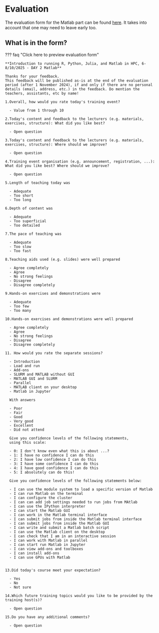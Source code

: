 # Evaluation

The evaluation form for the Matlab part can be found [here](https://forms.office.com/e/CW8aACec0U).
It takes into account that one may need to leave early too.


## What is in the form?

??? faq "Click here to preview evaluation form"

    **Introduction to running R, Python, Julia, and Matlab in HPC, 6-8/10/2025 - DAY 2 Matlab**

    Thanks for your feedback.
    This feedback will be published as-is at the end of the evaluation period (after 1 November 2024), if and only if there are no personal details (email, address, etc.) in the feedback. Do mention the teachers, assistants, etc by name!

    1.Overall, how would you rate today's training event?

      - Value from 1 through 10

    2.Today's content and feedback to the lecturers (e.g. materials, exercises, structure): What did you like best?

      - Open question

    3.Today's content and feedback to the lecturers (e.g. materials, exercises, structure): Where should we improve?

      - Open question

    4.Training event organisation (e.g. announcement, registration, ...): What did you like best? Where should we improve?

      - Open question

    5.Length of teaching today was
    
      - Adequate
      - Too short
      - Too long

    6.Depth of content was
    
      - Adequate
      - Too superficial
      - Too detailed

    7.The pace of teaching was
    
      - Adequate
      - Too slow
      - Too fast

    8.Teaching aids used (e.g. slides) were well prepared
    
      - Agree completely
      - Agree
      - No strong feelings
      - Disagree
      - Disagree completely

    9.Hands-on exercises and demonstrations were
    
      - Adequate
      - Too few
      - Too many

    10.Hands-on exercises and demonstrations were well prepared
    
      - Agree completely
      - Agree
      - No strong feelings
      - Disagree
      - Disagree completely

    11. How would you rate the separate sessions?

      - Introduction
      - Load and run
      - Add-ons
      - SLURM and MATLAB without GUI
      - MATLAB GUI and SLURM
      - Parallel
      - MATLAB client on your desktop
      - Matlab in Jupyter

      With answers
      
      - Poor
      - Fair
      - Good
      - Very good
      - Excellent
      - Did not attend

      Give you confidence levels of the following statements,
      using this scale:
  
      - 0: I don't know even what this is about ...?
      - 1: I have no confidence I can do this
      - 2: I have low confidence I can do this
      - 3: I have some confidence I can do this
      - 4: I have good confidence I can do this
      - 5: I absolutely can do this!

      Give you confidence levels of the following statements below:
  
      - I can use the module system to load a specific version of Matlab
      - I can run Matlab on the terminal
      - I can configure the cluster
      - I can can add job settings needed to run jobs from MAtlab
      - I can use the IPython interpreter
      - I can start the Matlab GUI
      - I can work in the Matlab terminal interface
      - I can submit jobs from inside the Matlab terminal interface
      - I can submit jobs from inside the Matlab GUI
      - I can write and submit a Matlab batch script
      - I can use the Matlab client on the desktop
      - I can check that I am in an interactive session
      - I can work with Matlab in parallel
      - I can start run Matlab in Jupyter
      - I can view add-ons and toolboxes
      - I can install add-ons
      - I can use GPUs with Matlab


    13.Did today's course meet your expectation?

      - Yes
      - No
      - Not sure

    14.Which future training topics would you like to be provided by the training host(s)?

      - Open question

    15.Do you have any additional comments?

      - Open question

